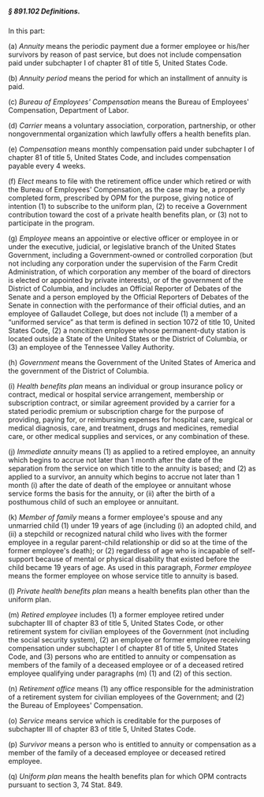 ##### § 891.102 Definitions. #####

In this part:

(a) *Annuity* means the periodic payment due a former employee or his/her survivors by reason of past service, but does not include compensation paid under subchapter I of chapter 81 of title 5, United States Code.

(b) *Annuity period* means the period for which an installment of annuity is paid.

(c) *Bureau of Employees' Compensation* means the Bureau of Employees' Compensation, Department of Labor.

(d) *Carrier* means a voluntary association, corporation, partnership, or other nongovernmental organization which lawfully offers a health benefits plan.

(e) *Compensation* means monthly compensation paid under subchapter I of chapter 81 of title 5, United States Code, and includes compensation payable every 4 weeks.

(f) *Elect* means to file with the retirement office under which retired or with the Bureau of Employees' Compensation, as the case may be, a properly completed form, prescribed by OPM for the purpose, giving notice of intention (1) to subscribe to the uniform plan, (2) to receive a Government contribution toward the cost of a private health benefits plan, or (3) not to participate in the program.

(g) *Employee* means an appointive or elective officer or employee in or under the executive, judicial, or legislative branch of the United States Government, including a Government-owned or controlled corporation (but not including any corporation under the supervision of the Farm Credit Administration, of which corporation any member of the board of directors is elected or appointed by private interests), or of the government of the District of Columbia, and includes an Official Reporter of Debates of the Senate and a person employed by the Official Reporters of Debates of the Senate in connection with the performance of their official duties, and an employee of Gallaudet College, but does not include (1) a member of a “uniformed service” as that term is defined in section 1072 of title 10, United States Code, (2) a noncitizen employee whose permanent-duty station is located outside a State of the United States or the District of Columbia, or (3) an employee of the Tennessee Valley Authority.

(h) *Government* means the Government of the United States of America and the government of the District of Columbia.

(i) *Health benefits plan* means an individual or group insurance policy or contract, medical or hospital service arrangement, membership or subscription contract, or similar agreement provided by a carrier for a stated periodic premium or subscription charge for the purpose of providing, paying for, or reimbursing expenses for hospital care, surgical or medical diagnosis, care, and treatment, drugs and medicines, remedial care, or other medical supplies and services, or any combination of these.

(j) *Immediate annuity* means (1) as applied to a retired employee, an annuity which begins to accrue not later than 1 month after the date of the separation from the service on which title to the annuity is based; and (2) as applied to a survivor, an annuity which begins to accrue not later than 1 month (i) after the date of death of the employee or annuitant whose service forms the basis for the annuity, or (ii) after the birth of a posthumous child of such an employee or annuitant.

(k) *Member of family* means a former employee's spouse and any unmarried child (1) under 19 years of age (including (i) an adopted child, and (ii) a stepchild or recognized natural child who lives with the former employee in a regular parent-child relationship or did so at the time of the former employee's death); or (2) regardless of age who is incapable of self-support because of mental or physical disability that existed before the child became 19 years of age. As used in this paragraph, *Former employee* means the former employee on whose service title to annuity is based.

(l) *Private health benefits plan* means a health benefits plan other than the uniform plan.

(m) *Retired employee* includes (1) a former employee retired under subchapter III of chapter 83 of title 5, United States Code, or other retirement system for civilian employees of the Government (not including the social security system), (2) an employee or former employee receiving compensation under subchapter I of chapter 81 of title 5, United States Code, and (3) persons who are entitled to annuity or compensation as members of the family of a deceased employee or of a deceased retired employee qualifying under paragraphs (m) (1) and (2) of this section.

(n) *Retirement office* means (1) any office responsible for the administration of a retirement system for civilian employees of the Government; and (2) the Bureau of Employees' Compensation.

(o) *Service* means service which is creditable for the purposes of subchapter III of chapter 83 of title 5, United States Code.

(p) *Survivor* means a person who is entitled to annuity or compensation as a member of the family of a deceased employee or deceased retired employee.

(q) *Uniform plan* means the health benefits plan for which OPM contracts pursuant to section 3, 74 Stat. 849.